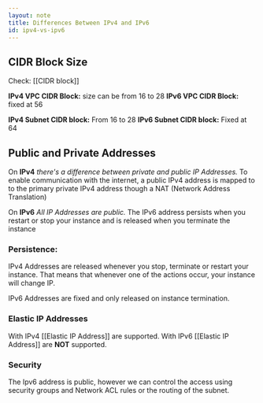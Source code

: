 ```yaml
---
layout: note
title: Differences Between IPv4 and IPv6
id: ipv4-vs-ipv6
---
```


## CIDR Block Size
Check: [[CIDR block]]

**IPv4 VPC CIDR Block:** size can be from 16 to 28
**IPv6 VPC CIDR Block:**  fixed at 56

**IPv4 Subnet CIDR block:** From 16 to 28
**IPv6 Subnet CIDR block:** Fixed at 64

## Public and Private Addresses
On **IPv4** _there's a difference between private and public IP Addresses._
To enable communication with the internet, a public IPv4 address is mapped to to the primary private IPv4 address though a NAT (Network Address Translation)

On **IPv6** _All IP Addresses are public._ The IPv6 address persists when you restart or stop your instance and is released when you terminate the instance

### Persistence:
IPv4 Addresses are released whenever you stop, terminate or restart your instance. That means that whenever one of the actions occur, your instance will change IP. 

IPv6 Addresses are fixed and only released on instance termination.

### Elastic IP Addresses
With IPv4 [[Elastic IP Address]] are supported.
With IPv6 [[Elastic IP Address]] are **NOT** supported.

### Security
The Ipv6 address is public, however we can control the access using security groups and Network ACL rules or the routing of the subnet.